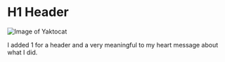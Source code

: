 # H1 Header

![Image of Yaktocat](https://octodex.github.com/images/yaktocat.png)





























I added 1 for a header and a very meaningful to my heart message about what I did.
